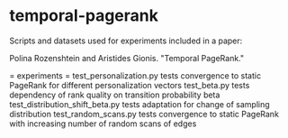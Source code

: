 # temporal-pagerank
Scripts and datasets used for experiments included in a paper:

Polina Rozenshtein and Aristides Gionis. "Temporal PageRank."

= experiments =
test_personalization.py tests convergence to static PageRank for different personalization vectors
test_beta.py tests dependency of rank quality on transition probability beta
test_distribution_shift_beta.py tests adaptation for change of sampling distribution
test_random_scans.py tests convergence to static PageRank with increasing number of random scans of edges

